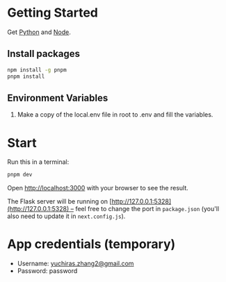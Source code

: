 # Getting Started
Get [Python](https://www.python.org/downloads/) and [Node](https://nodejs.org/en).

## Install packages
```bash
npm install -g pnpm
pnpm install
```

## Environment Variables
1. Make a copy of the local.env file in root to .env and fill the variables.

# Start
Run this in a terminal:
```bash
pnpm dev
```

Open [http://localhost:3000](http://localhost:3000) with your browser to see the result.

The Flask server will be running on [http://127.0.0.1:5328](http://127.0.0.1:5328) – feel free to change the port in `package.json` (you'll also need to update it in `next.config.js`).

# App credentials (temporary)
- Username: yuchiras.zhang2@gmail.com
- Password: password